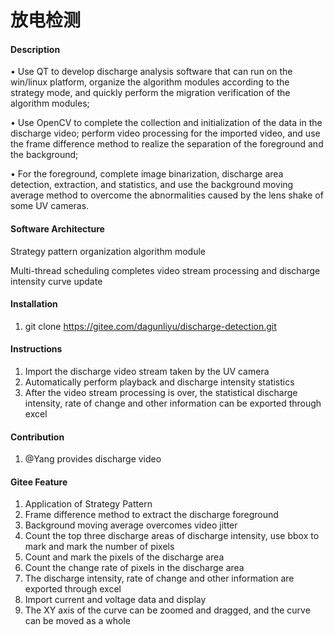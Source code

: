 # 放电检测

#### Description
• Use QT to develop discharge analysis software that can run on the win/linux platform, organize the algorithm modules according to the strategy mode, and quickly perform the migration verification of the algorithm modules;

• Use OpenCV to complete the collection and initialization of the data in the discharge video; perform video processing for the imported video, and use the frame difference method to realize the separation of the foreground and the background;

• For the foreground, complete image binarization, discharge area detection, extraction, and statistics, and use the background moving average method to overcome the abnormalities caused by the lens shake of some UV cameras.

#### Software Architecture
Strategy pattern organization algorithm module

Multi-thread scheduling completes video stream processing and discharge intensity curve update

#### Installation

1.  git clone https://gitee.com/dagunliyu/discharge-detection.git 

#### Instructions

1.  Import the discharge video stream taken by the UV camera
2. Automatically perform playback and discharge intensity statistics
3. After the video stream processing is over, the statistical discharge intensity, rate of change and other information can be exported through excel

#### Contribution

1.  @Yang provides discharge video


#### Gitee Feature

1.  Application of Strategy Pattern
2. Frame difference method to extract the discharge foreground
3. Background moving average overcomes video jitter
4. Count the top three discharge areas of discharge intensity, use bbox to mark and mark the number of pixels
5. Count and mark the pixels of the discharge area
6. Count the change rate of pixels in the discharge area
7. The discharge intensity, rate of change and other information are exported through excel
8. Import current and voltage data and display
9. The XY axis of the curve can be zoomed and dragged, and the curve can be moved as a whole
